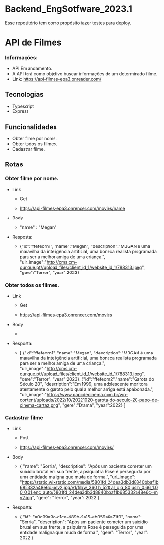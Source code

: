 # Backend_EngSotfware_2023.1

Esse repositório tem como propósito fazer testes para deploy.

# API de Filmes

### Informações:

- API Em andamento.
- A API terá como objetivo buscar informações de um determinado filme.
- Link: https://api-filmes-epa3.onrender.com/

## Tecnologias

- Typescript
- Express

## Funcionalidades

- Obter filme por nome.
- Obter todos os filmes.
- Cadastrar filme.

## Rotas

### Obter filme por nome.

- Link

  - Get

  - https://api-filmes-epa3.onrender.com/movies/name

- Body

  - "name" : "Megan"

- Resposta:
  - {"id":"ffefeorn1", "name":"Megan", "description":"M3GAN é uma maravilha da inteligência artificial, uma boneca realista programada para ser a melhor amiga de uma criança.", "ulr_image":"http://cms.cm-ourique.pt//upload_files/client_id_1/website_id_1/788313.jpeg", "gere":"Terror", "year":2023}

### Obter todos os filmes.

- Link

  - Get

  - https://api-filmes-epa3.onrender.com/movies

- Body

  -

- Resposta:
  - [
    {"id":"ffefeorn1", "name":"Megan", "description":"M3GAN é uma maravilha da inteligência artificial, uma boneca realista programada para ser a melhor amiga de uma criança.", "ulr_image":"http://cms.cm-ourique.pt//upload_files/client_id_1/website_id_1/788313.jpeg", "gere":"Terror", "year":2023},
    {"id":"ffefeorn2","name":"Garota do Século 20", "description":"Em 1999, uma adolescente monitora atentamente o garoto pelo qual a melhor amiga está apaixonada.", "ulr_image":"https://www.papodecinema.com.br/wp-content/uploads/2022/10/20221020-garota-do-seculo-20-papo-de-cinema-cartaz.png", "gere":"Drama", "year":2022}
    ]

### Cadastrar filme

- Link

  - Post

  - https://api-filmes-epa3.onrender.com/movies/

- Body

  - {
    "name": "Sorria",
    "description": "Após um paciente cometer um suicídio brutal em sua frente, a psiquiatra Rose é perseguida por uma entidade maligna que muda de forma.",
    "url_image": "https://static.wixstatic.com/media/5801fd_24dea3db3d8840bbaf1b685332a48e6c~mv2.jpg/v1/fill/w_360,h_528,al_c,q_80,usm_0.66_1.00_0.01,enc_auto/5801fd_24dea3db3d8840bbaf1b685332a48e6c~mv2.jpg",
    "gere": "Terror",
    "year": 2022
    }

- Resposta:
  - {
    "id": "a0c99a9c-c1ce-489b-9a15-eb059a6a71f0",
    "name": "Sorria",
    "description": "Após um paciente cometer um suicídio brutal em sua frente, a psiquiatra Rose é perseguida por uma entidade maligna que muda de forma.",
    "gere": "Terror",
    "year": 2022
    }
